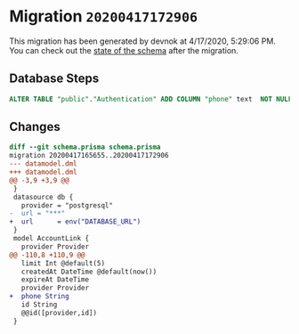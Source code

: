 # Migration `20200417172906`

This migration has been generated by devnok at 4/17/2020, 5:29:06 PM.
You can check out the [state of the schema](./schema.prisma) after the migration.

## Database Steps

```sql
ALTER TABLE "public"."Authentication" ADD COLUMN "phone" text  NOT NULL ;
```

## Changes

```diff
diff --git schema.prisma schema.prisma
migration 20200417165655..20200417172906
--- datamodel.dml
+++ datamodel.dml
@@ -3,9 +3,9 @@
 }
 datasource db {
   provider = "postgresql"
-  url = "***"
+  url      = env("DATABASE_URL")
 }
 model AccountLink {
   provider Provider
@@ -110,8 +110,9 @@
   limit Int @default(5)
   createdAt DateTime @default(now())
   expireAt DateTime
   provider Provider
+  phone String
   id String
   @@id([provider,id])
 }
```


